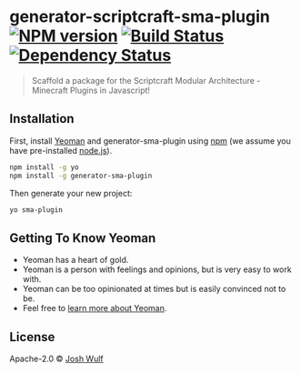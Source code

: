 # generator-scriptcraft-sma-plugin [![NPM version][npm-image]][npm-url] [![Build Status][travis-image]][travis-url] [![Dependency Status][daviddm-image]][daviddm-url]

> Scaffold a package for the Scriptcraft Modular Architecture - Minecraft Plugins in Javascript!

## Installation

First, install [Yeoman](http://yeoman.io) and generator-sma-plugin using [npm](https://www.npmjs.com/) (we assume you have pre-installed [node.js](https://nodejs.org/)).

```bash
npm install -g yo
npm install -g generator-sma-plugin
```

Then generate your new project:

```bash
yo sma-plugin
```

## Getting To Know Yeoman

-   Yeoman has a heart of gold.
-   Yeoman is a person with feelings and opinions, but is very easy to work with.
-   Yeoman can be too opinionated at times but is easily convinced not to be.
-   Feel free to [learn more about Yeoman](http://yeoman.io/).

## License

Apache-2.0 © [Josh Wulf]()

[npm-image]: https://badge.fury.io/js/generator-scriptcraft-sma.svg
[npm-url]: https://npmjs.org/package/generator-scriptcraft-sma
[travis-image]: https://travis-ci.org/Magikcraft/generator-scriptcraft-sma.svg?branch=master
[travis-url]: https://travis-ci.org/Magikcraft/generator-scriptcraft-sma
[daviddm-image]: https://david-dm.org/Magikcraft/generator-scriptcraft-sma.svg?theme=shields.io
[daviddm-url]: https://david-dm.org/Magikcraft/generator-scriptcraft-sma
